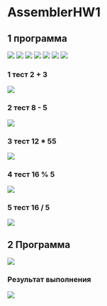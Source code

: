 # AssemblerHW1
## 1 программа
![](https://i.ibb.co/0j1cNjg/image.png)
![](https://i.ibb.co/vcwhPmV/image.png)
![](https://i.ibb.co/ZNFHMwC/image.png)
![](https://i.ibb.co/F60D2TJ/image.png)
![](https://i.ibb.co/C9gzy0d/image.png)
![](https://i.ibb.co/xYSGQxG/image.png)
![](https://i.ibb.co/fXMZvZc/image.png)

### 1 тест 2 + 3
![](https://i.ibb.co/NS9jnxz/image.png)

### 2 тест 8 - 5
![](https://i.ibb.co/P6PNwcB/image.png)

### 3 тест 12 * 55
![](https://i.ibb.co/mySjNKH/image.png)

### 4 тест 16 % 5
![](https://i.ibb.co/gRfHVzt/image.png)

### 5 тест 16 / 5
![](https://i.ibb.co/yS30LTr/image.png)


## 2 Программа
![](https://i.ibb.co/2gyhNYd/image.png)

### Результат выполнения
![](https://i.ibb.co/FJRTSGg/image.png)
